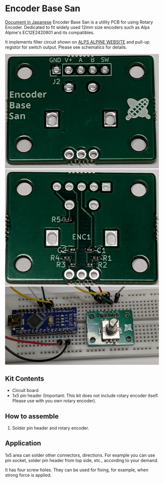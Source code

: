 # Encoder Base San

[Document in Japanese](README_ja.md)
Encoder Base San is a utility PCB for using Rotary Encoder.
Dedicated to fit widely used 12mm size encoders such as Alps Alpine's EC12E2420801 and its compatibles.

It implements filter circuit shown on [ALPS ALPINE WEBSITE](https://tech.alpsalpine.com/e/products/detail/EC12E2420801/) and pull-up registor for switch output. Please see schematics for details.

![](img/fig1.png)
![](img/fig2.png)
![](img/fig3.png)

## Kit Contents

- Circuit board
- 1x5 pin header
(Important: This kit does not include rotary encoder itself. Please use with you own rotary encoder).

## How to assemble

1. Solder pin header and rotary encoder.

## Application

1x5 area can solder other connectors, directions. For example you can use pin socket, solder pin header from top side, etc., according to your demand.

It has four screw holes. They can be used for fixing, for example, when strong force is applied.
